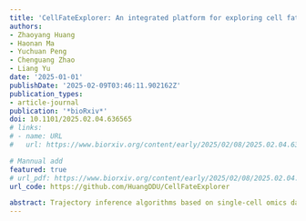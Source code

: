```yaml
---
title: 'CellFateExplorer: An integrated platform for exploring cell fate'
authors:
- Zhaoyang Huang
- Haonan Ma
- Yuchuan Peng
- Chenguang Zhao
- Liang Yu
date: '2025-01-01'
publishDate: '2025-02-09T03:46:11.902162Z'
publication_types:
- article-journal
publication: '*bioRxiv*'
doi: 10.1101/2025.02.04.636565
# links:
# - name: URL
#   url: https://www.biorxiv.org/content/early/2025/02/08/2025.02.04.636565

# Mannual add
featured: true
# url_pdf: https://www.biorxiv.org/content/early/2025/02/08/2025.02.04.636565.pdf
url_code: https://github.com/HuangDDU/CellFateExplorer

abstract: Trajectory inference algorithms based on single-cell omics data are powerful tools for predicting and dissecting cell differentiation. However, most existing tools are tailored to specific datasets and lack generalizability across diverse data types. To ad-dress this limitation, we developed CellFateExplorer, systematically evaluates the performance of x trajectory inference methods across y datasets. Through an interactive web interface, CellFateExplorer provides guidance on method selection and down-stream analysis for specific datasets. In summary, CellFateExplorer is an integrated platform for exploring cell fate.
---
```

